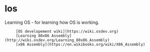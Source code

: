 # los
Learning OS - for learning how OS is working.

		 [OS developement wiki](https://wiki.osdev.org)
		 [Learning 80x86 Assembly](http://wiki.osdev.org/Learning_80x86_Assembly)
		 [x86 Assembly](https://en.wikibooks.org/wiki/X86_Assembly)